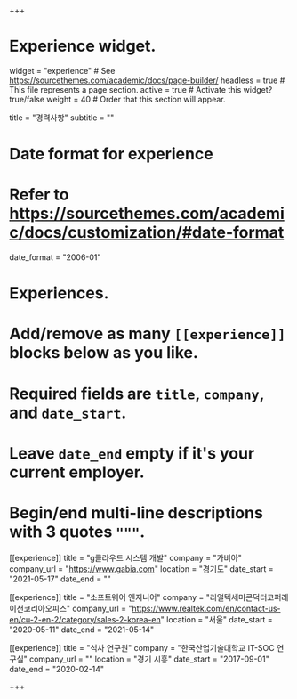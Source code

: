 +++
# Experience widget.
widget = "experience"  # See https://sourcethemes.com/academic/docs/page-builder/
headless = true  # This file represents a page section.
active = true  # Activate this widget? true/false
weight = 40  # Order that this section will appear.

title = "경력사항"
subtitle = ""

# Date format for experience
#   Refer to https://sourcethemes.com/academic/docs/customization/#date-format
date_format = "2006-01"

# Experiences.
#   Add/remove as many `[[experience]]` blocks below as you like.
#   Required fields are `title`, `company`, and `date_start`.
#   Leave `date_end` empty if it's your current employer.
#   Begin/end multi-line descriptions with 3 quotes `"""`.
[[experience]]
  title = "g클라우드 시스템 개발"
  company = "가비아"
  company_url = "https://www.gabia.com"
  location = "경기도"
  date_start = "2021-05-17"
  date_end = ""

[[experience]]
  title = "소프트웨어 엔지니어"
  company = "리얼텍세미콘덕터코퍼레이션코리아오피스"
  company_url = "https://www.realtek.com/en/contact-us-en/cu-2-en-2/category/sales-2-korea-en"
  location = "서울"
  date_start = "2020-05-11"
  date_end = "2021-05-14"

[[experience]]
  title = "석사 연구원"
  company = "한국산업기술대학교 IT-SOC 연구실"
  company_url = ""
  location = "경기 시흥"
  date_start = "2017-09-01"
  date_end = "2020-02-14"

+++
